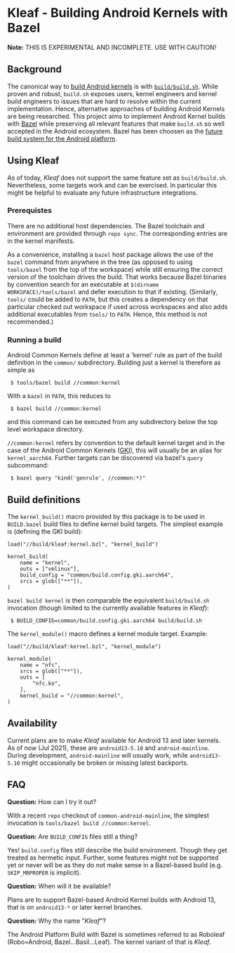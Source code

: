 # Kleaf - Building Android Kernels with Bazel

**Note:** THIS IS EXPERIMENTAL AND INCOMPLETE. USE WITH CAUTION!

## Background

The canonical way to
[build Android kernels](https://source.android.com/setup/build/building-kernels)
is with
[`build/build.sh`](https://android.googlesource.com/kernel/build/+/refs/heads/master/build.sh).
While proven and robust, `build.sh` exposes users, kernel engineers and kernel
build engineers to issues that are hard to resolve within the current
implementation. Hence, alternative approaches of building Android Kernels are
being researched. This project aims to implement Android Kernel builds with
[Bazel](https://bazel.build/) while preserving all relevant features that make
`build.sh` so well accepted in the Android ecosystem. Bazel has been choosen as
the
[future build system for the Android platform](https://opensource.googleblog.com/2020/11/welcome-android-open-source-project.html).

## Using Kleaf

As of today, *Kleaf* does not support the same feature set as `build/build.sh`.
Nevertheless, some targets work and can be exercised. In particular this might
be helpful to evaluate any future infrastructure integrations.

### Prerequistes

There are no additional host dependencies. The Bazel toolchain and environment
are provided through `repo sync`. The corresponding entries are in the kernel
manifests.

As a convenience, installing a `bazel` host package allows the use of the
`bazel` command from anywhere in the tree (as opposed to using `tools/bazel`
from the top of the workspace) while still ensuring the correct version of the
toolchain drives the build. That works because Bazel binaries by convention
search for an executable at `$(dirname WORKSPACE)/tools/bazel` and defer
execution to that if existing. (Similarly, `tools/` could be added to `PATH`,
but this creates a dependency on that particular checked out workspace if used
across workspaces and also adds additional executables from `tools/` to `PATH`.
Hence, this method is not recommended.)

### Running a build

Android Common Kernels define at least a 'kernel' rule as part of the build
definition in the `common/` subdirectory. Building just a kernel is therefore as
simple as

```
 $ tools/bazel build //common:kernel
```

With a `bazel` in `PATH`, this reduces to

```
 $ bazel build //common:kernel
```

and this command can be executed from any subdirectory below the top level
workspace directory.

`//common:kernel` refers by convention to the default kernel target and in the
case of the Android Common Kernels
([GKI](https://preview.source.android.com/devices/architecture/kernel/generic-kernel-image)),
this will usually be an alias for `kernel_aarch64`. Further targets can be
discovered via bazel's `query` subcommand:

```
 $ bazel query "kind('genrule', //common:*)"
```

## Build definitions

The `kernel_build()` macro provided by this package is to be used in
`BUILD.bazel` build files to define kernel build targets. The simplest example
is (defining the GKI build):

```
load("//build/kleaf:kernel.bzl", "kernel_build")

kernel_build(
    name = "kernel",
    outs = ["vmlinux"],
    build_config = "common/build.config.gki.aarch64",
    srcs = glob(["**"]),
)
```

`bazel build kernel` is then comparable the equivalent `build/build.sh`
invocation (though limited to the currently available features in *Kleaf*):

```
 $ BUILD_CONFIG=common/build.config.gki.aarch64 build/build.sh
```

The `kernel_module()` macro defines a kernel module target. Example:

```
load("//build/kleaf:kernel.bzl", "kernel_module")

kernel_module(
    name = "nfc",
    srcs = glob(["**"]),
    outs = [
        "nfc.ko",
    ],
    kernel_build = "//common:kernel",
)
```

## Availability

Current plans are to make *Kleaf* available for Android 13 and later kernels. As
of now (Jul 2021), these are `android13-5.10` and `android-mainline`. During
development, `android-mainline` will usually work, while `android13-5.10` might
occasionally be broken or missing latest backports.

## FAQ

**Question:** How can I try it out?

With a recent `repo` checkout of `common-android-mainline`, the simplest
invocation is `tools/bazel build //common:kernel`.

**Question:** Are `BUILD_CONFIG` files still a thing?

Yes! `build.config` files still describe the build environment. Though they get
treated as hermetic input. Further, some features might not be supported yet or
never will be as they do not make sense in a Bazel-based build (e.g.
`SKIP_MRPROPER` is implicit).

**Question:** When will it be available?

Plans are to support Bazel-based Android Kernel builds with Android 13, that is
on `android13-*` or later kernel branches.

**Question:** Why the name "*Kleaf*"?

The Android Platform Build with Bazel is sometimes referred to as Roboleaf
(Robo=Android, Bazel...Basil...Leaf). The kernel variant of that is *Kleaf*.
